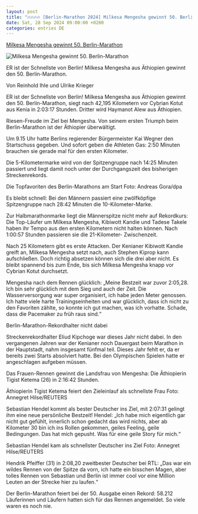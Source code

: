 ```yaml
---
layout: post
title: "🔥🔥🔥🔥 [Berlin-Marathon 2024] Milkesa Mengesha gewinnt 50. Berlin-Marathon"
date: Sat, 28 Sep 2024 09:00:00 +0200
categories: entries DE
---
```

[Milkesa Mengesha gewinnt 50. Berlin-Marathon](https://www.bz-berlin.de/berlin/mengesha-gewinnt-berlin-marathon)

![Milkesa Mengesha gewinnt 50. Berlin-Marathon](https://image.bz-berlin.de/data/uploads/2024/09/2024-09-29t092429z_689788977_up1ek9t0q4r1f_rtrmadp_3_athletics-berlin.jpg)

ER ist der Schnellste von Berlin! Milkesa Mengesha aus Äthiopien gewinnt den 50. Berlin-Marathon.

Von Reinhold Ihle und Ulrike Krieger

ER ist der Schnellste von Berlin! Milkesa Mengesha aus Äthiopien gewinnt den 50. Berlin-Marathon, siegt nach 42,195 Kilometern vor Cybrian Kotut aus Kenia in 2:03:17 Stunden. Dritter wird Haymanot Alew aus Äthiopien.

Riesen-Freude im Ziel bei Mengesha. Von seinem ersten Triumph beim Berlin-Marathon ist der Äthiopier überwältigt.

Um 9.15 Uhr hatte Berlins regierender Bürgermeister Kai Wegner den Startschuss gegeben. Und sofort geben die Athleten Gas: 2:50 Minuten brauchen sie gerade mal für den ersten Kilometer.

Die 5-Kilometermarke wird von der Spitzengruppe nach 14:25 Minuten passiert und liegt damit noch unter der Durchgangszeit des bisherigen Streckenrekords.

Die Topfavoriten des Berlin-Marathons am Start Foto: Andreas Gora/dpa

Es bleibt schnell: Bei den Männern passiert eine zwölfköpfige Spitzengruppe nach 28:42 Minuten die 10-Kilometer-Marke.

Zur Halbmarathonmarke liegt die Männerspitze nicht mehr auf Rekordkurs: Die Top-Läufer um Milkesa Mengesha, Kibiwott Kandie und Tadese Takele haben ihr Tempo aus den ersten Kilometern nicht halten können. Nach 1:00:57 Stunden passieren sie die 21-Kilometer- Zwischenzeit.

Nach 25 Kilometern gibt es erste Attacken. Der Kenianer Kibiwott Kandie greift an, Milkesa Mengesha setzt nach, auch Stephen Kiprop kann aufschließen. Doch richtig absetzen können sich die drei aber nicht. Es bleibt spannend bis zum Ende, bis sich Milkesa Mengesha knapp vor Cybrian Kotut durchsetzt.

Mengesha nach dem Rennen glücklich: „Meine Bestzeit war zuvor 2:05,28. Ich bin sehr glücklich mit dem Sieg und auch der Zeit. Die Wasserversorgung war super organisiert, ich habe jeden Meter genossen. Ich hatte viele harte Trainingseinheiten und war glücklich, dass ich nicht zu den Favoriten zählte, so konnte ich gut machen, was ich vorhatte. Schade, dass die Pacemaker zu früh raus sind.“

Berlin-Marathon-Rekordhalter nicht dabei

Streckenrekordhalter Eliud Kipchoge war dieses Jahr nicht dabei. In den vergangenen Jahren war der Kenianer noch Dauergast beim Marathon in der Hauptstadt, nahm insgesamt fünfmal teil. Dieses Jahr fehlt er, da er bereits zwei Starts absolviert hatte. Bei den Olympischen Spielen hatte er angeschlagen aufgeben müssen.

Das Frauen-Rennen gewinnt die Landsfrau von Mengesha: Die Äthiopierin Tigist Ketema (26) in 2:16:42 Stunden.

Äthiopierin Tigist Ketema feiert den Zieleinlauf als schnellste Frau Foto: Annegret Hilse/REUTERS

Sebastian Hendel kommt als bester Deutscher ins Ziel, mit 2:07:31 gelingt ihm eine neue persönliche Bestzeit! Hendel: „Ich habe mich eigentlich gar nicht gut gefühlt, innerlich schon gedacht das wird nichts, aber ab Kilometer 30 bin ich ins Rollen gekommen, geiles Feeling, geile Bedingungen. Das hat mich gepusht. Was für eine geile Story für mich.“

Sebastian Hendel kam als schnellster Deutscher ins Ziel Foto: Annegret Hilse/REUTERS

Hendrik Pfeiffer (31) in 2:08,20 zweitbester Deutscher bei RTL: „Das war ein wildes Rennen von der Spitze da vorn, ich hatte ein bisschen Magen, aber tolles Rennen von Sebastian und Berlin ist immer cool vor eine Million Leuten an der Strecke hier zu laufen.“

Der Berlin-Marathon feiert bei der 50. Ausgabe einen Rekord: 58.212 Läuferinnen und Läufern hatten sich für das Rennen angemeldet. So viele waren es noch nie.

